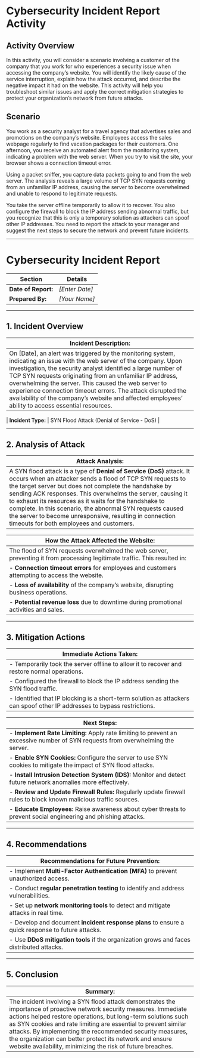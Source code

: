 # Cybersecurity Incident Report Activity

## **Activity Overview**

In this activity, you will consider a scenario involving a customer of the company that you work for who experiences a security issue when accessing the company’s website. You will identify the likely cause of the service interruption, explain how the attack occurred, and describe the negative impact it had on the website. This activity will help you troubleshoot similar issues and apply the correct mitigation strategies to protect your organization’s network from future attacks.

## **Scenario**

You work as a security analyst for a travel agency that advertises sales and promotions on the company’s website. Employees access the sales webpage regularly to find vacation packages for their customers. One afternoon, you receive an automated alert from the monitoring system, indicating a problem with the web server. When you try to visit the site, your browser shows a connection timeout error.

Using a packet sniffer, you capture data packets going to and from the web server. The analysis reveals a large volume of TCP SYN requests coming from an unfamiliar IP address, causing the server to become overwhelmed and unable to respond to legitimate requests. 

You take the server offline temporarily to allow it to recover. You also configure the firewall to block the IP address sending abnormal traffic, but you recognize that this is only a temporary solution as attackers can spoof other IP addresses. You need to report the attack to your manager and suggest the next steps to secure the network and prevent future incidents. 

---

# Cybersecurity Incident Report

| **Section** | **Details** |
|-------------|-------------|
| **Date of Report:** | *[Enter Date]* |
| **Prepared By:** | *[Your Name]* |

---

## **1. Incident Overview**

| **Incident Description:** |
|---------------------------|
| On [Date], an alert was triggered by the monitoring system, indicating an issue with the web server of the company. Upon investigation, the security analyst identified a large number of TCP SYN requests originating from an unfamiliar IP address, overwhelming the server. This caused the web server to experience connection timeout errors. The attack disrupted the availability of the company’s website and affected employees’ ability to access essential resources. |

| **Incident Type:** | SYN Flood Attack (Denial of Service - DoS) |

---

## **2. Analysis of Attack**

| **Attack Analysis:** |
|----------------------|
| A SYN flood attack is a type of **Denial of Service (DoS)** attack. It occurs when an attacker sends a flood of TCP SYN requests to the target server but does not complete the handshake by sending ACK responses. This overwhelms the server, causing it to exhaust its resources as it waits for the handshake to complete. In this scenario, the abnormal SYN requests caused the server to become unresponsive, resulting in connection timeouts for both employees and customers. |

| **How the Attack Affected the Website:** |
|-----------------------------------------|
| The flood of SYN requests overwhelmed the web server, preventing it from processing legitimate traffic. This resulted in: |
| - **Connection timeout errors** for employees and customers attempting to access the website. |
| - **Loss of availability** of the company’s website, disrupting business operations. |
| - **Potential revenue loss** due to downtime during promotional activities and sales. |

---

## **3. Mitigation Actions**

| **Immediate Actions Taken:** |
|------------------------------|
| - Temporarily took the server offline to allow it to recover and restore normal operations. |
| - Configured the firewall to block the IP address sending the SYN flood traffic. |
| - Identified that IP blocking is a short-term solution as attackers can spoof other IP addresses to bypass restrictions. |

| **Next Steps:** |
|-----------------|
| - **Implement Rate Limiting:** Apply rate limiting to prevent an excessive number of SYN requests from overwhelming the server. |
| - **Enable SYN Cookies:** Configure the server to use SYN cookies to mitigate the impact of SYN flood attacks. |
| - **Install Intrusion Detection System (IDS):** Monitor and detect future network anomalies more effectively. |
| - **Review and Update Firewall Rules:** Regularly update firewall rules to block known malicious traffic sources. |
| - **Educate Employees:** Raise awareness about cyber threats to prevent social engineering and phishing attacks. |

---

## **4. Recommendations**

| **Recommendations for Future Prevention:** |
|--------------------------------------------|
| - Implement **Multi-Factor Authentication (MFA)** to prevent unauthorized access. |
| - Conduct **regular penetration testing** to identify and address vulnerabilities. |
| - Set up **network monitoring tools** to detect and mitigate attacks in real time. |
| - Develop and document **incident response plans** to ensure a quick response to future attacks. |
| - Use **DDoS mitigation tools** if the organization grows and faces distributed attacks. |

---

## **5. Conclusion**

| **Summary:** |
|--------------|
| The incident involving a SYN flood attack demonstrates the importance of proactive network security measures. Immediate actions helped restore operations, but long-term solutions such as SYN cookies and rate limiting are essential to prevent similar attacks. By implementing the recommended security measures, the organization can better protect its network and ensure website availability, minimizing the risk of future breaches. |

